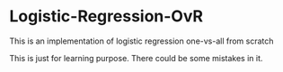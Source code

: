 # Logistic-Regression-OvR

This is an implementation of logistic regression one-vs-all from scratch

This is just for learning purpose. There could be some mistakes in it.
